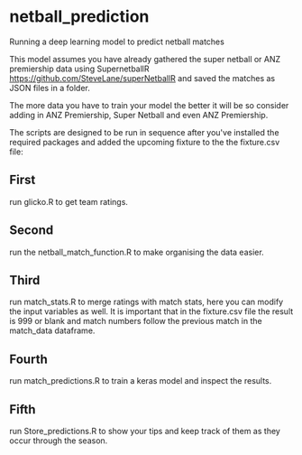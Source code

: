 # netball_prediction
Running a deep learning model to predict netball matches

This model assumes you have already gathered the super netball or ANZ premiership data using SupernetballR https://github.com/SteveLane/superNetballR and saved the matches as JSON files in a folder.

The more data you have to train your model the better it will be so consider adding in ANZ Premiership, Super Netball and even ANZ Premiership.

The scripts are designed to be run in sequence after you've installed the required packages and added the upcoming fixture to the the fixture.csv file:

## First 
run glicko.R to get team ratings.

## Second 
run the netball_match_function.R to make organising the data easier.

## Third 
run match_stats.R to merge ratings with match stats, here you can modify the input variables as well. It is important that in the fixture.csv file the result is 999 or blank and match numbers follow the previous match in the match_data dataframe.

## Fourth 
run match_predictions.R to train a keras model and inspect the results.

## Fifth 
run Store_predictions.R to show your tips and keep track of them as they occur through the season.

